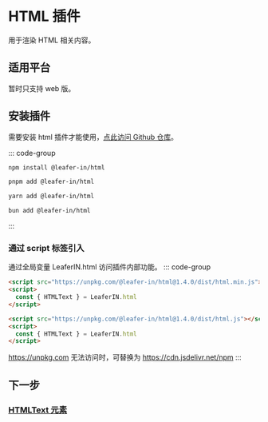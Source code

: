 <script setup>
import Case from '/component/Case.vue'
</script>

# HTML 插件

用于渲染 HTML 相关内容。

<case name="HTMLText" height=100></case>

## 适用平台

暂时只支持 web 版。

## 安装插件

需要安装 html 插件才能使用，[点此访问 Github 仓库](https://github.com/leaferjs/leafer-in/tree/main/packages/html)。

::: code-group

```sh [npm]
npm install @leafer-in/html
```

```sh [pnpm]
pnpm add @leafer-in/html
```

```sh [yarn]
yarn add @leafer-in/html
```

```sh [bun]
bun add @leafer-in/html
```

:::

### 通过 script 标签引入

通过全局变量 LeaferIN.html 访问插件内部功能。
::: code-group

```html [html.min]
<script src="https://unpkg.com/@leafer-in/html@1.4.0/dist/html.min.js"></script>
<script>
  const { HTMLText } = LeaferIN.html
</script>
```

```html [html]
<script src="https://unpkg.com/@leafer-in/html@1.4.0/dist/html.js"></script>
<script>
  const { HTMLText } = LeaferIN.html
</script>
```

https://unpkg.com 无法访问时，可替换为 https://cdn.jsdelivr.net/npm
:::

## 下一步

### [HTMLText 元素](./HTMLText.md)
